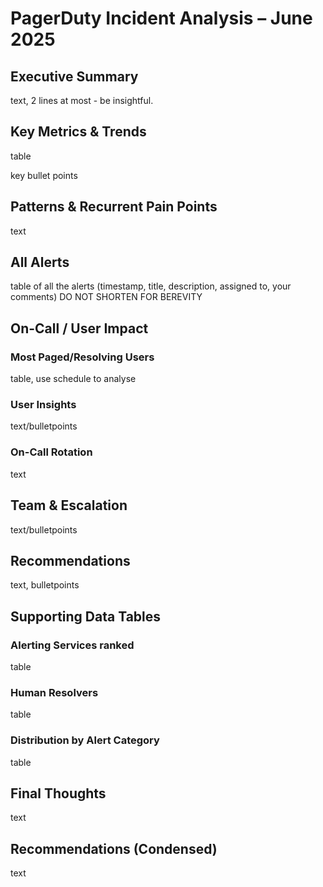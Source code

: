 # PagerDuty Incident Analysis – June 2025

## Executive Summary

text, 2 lines at most - be insightful.

## Key Metrics & Trends

table

key bullet points 

## Patterns & Recurrent Pain Points

text

## All Alerts

table of all the alerts (timestamp, title, description, assigned to, your comments)
DO NOT SHORTEN FOR BEREVITY

## On-Call / User Impact

### Most Paged/Resolving Users

table, use schedule to analyse

### User Insights

text/bulletpoints

### On-Call Rotation

text

## Team & Escalation

text/bulletpoints

## Recommendations

text, bulletpoints 

## Supporting Data Tables

### Alerting Services ranked

table 

### Human Resolvers

table

### Distribution by Alert Category

table

## Final Thoughts

text

## Recommendations (Condensed)

text
